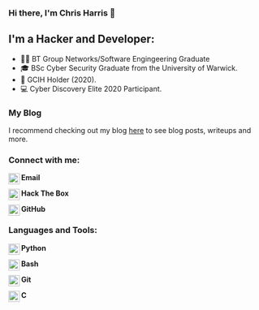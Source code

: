 
### Hi there, I'm Chris Harris 👋

## I'm a Hacker and Developer:
- 👨‍💻 BT Group Networks/Software Engingeering Graduate
- 🎓 BSc Cyber Security Graduate from the University of Warwick.
- 📜 GCIH Holder (2020).
- 💻 Cyber Discovery Elite 2020 Participant.

### My Blog
I recommend checking out my blog [here](https://cjharris.co.uk) to see blog posts, writeups and more.

### Connect with me:

**Email**
[<img align="left" alt="cjharris | Email" width="22px" src="https://cdn.jsdelivr.net/npm/simple-icons@3.11.0/icons/gmail.svg" />][email]
<br />

**Hack The Box**
[<img align="left" alt="cjharris18 | htb" width="22px" src="https://i.ibb.co/TmYJcbF/htb.png" />][htb]
<br />

**GitHub**
[<img align="left" alt="cjharris18 | GitHub" width="22px" src="https://cdn.jsdelivr.net/npm/simple-icons@3.11.0/icons/github.svg" />][github]
<br />

### Languages and Tools:

**Python**
<img align="left" alt="python" width="22px" src="https://cdn.jsdelivr.net/npm/simple-icons@3.11.0/icons/python.svg" />
<br />

**Bash**
<img align="left" alt="bash" width="22px" src="https://cdn.jsdelivr.net/npm/simple-icons@3.11.0/icons/gnubash.svg" />
<br />

**Git**
<img align="left" alt="python" width="22px" src="https://cdn.jsdelivr.net/npm/simple-icons@3.11.0/icons/git.svg" />
<br />

**C**
<img align="left" alt="c" width="22px" src="https://cdn.jsdelivr.net/npm/simple-icons@3.11.0/icons/c.svg" />
<br />

[linkedIn]: https://www.linkedin.com/in/christopher-harris-8921701b5/ "LinkedIn"
[github]: https://www.github.com/cjharris18 "GitHub"
[htb]: https://www.hackthebox.eu/home/users/profile/329086 "HTB"
[email]: mailto:christopherjharris@protonmail.com "Email"
